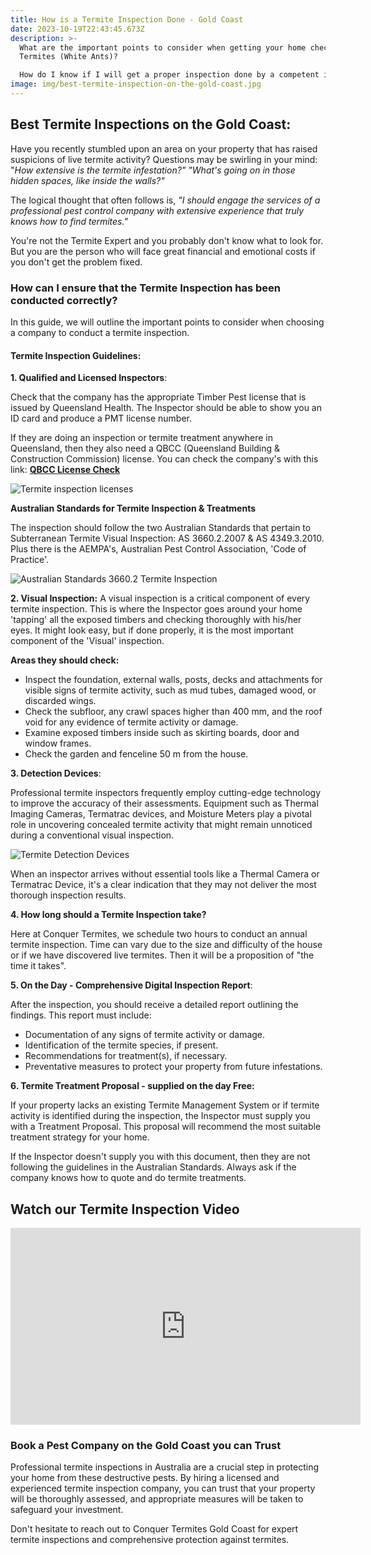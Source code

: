 ```yaml
---
title: How is a Termite Inspection Done - Gold Coast
date: 2023-10-19T22:43:45.673Z
description: >-
  What are the important points to consider when getting your home checked for
  Termites (White Ants)? 

  How do I know if I will get a proper inspection done by a competent inspector? 
image: img/best-termite-inspection-on-the-gold-coast.jpg
---
```

## Best Termite Inspections on the Gold Coast:

Have you recently stumbled upon an area on your property that has raised suspicions of live termite activity? Questions may be swirling in your mind: "*How extensive is the termite infestation?" "What's going on in those hidden spaces, like inside the walls?"*

The logical thought that often follows is, *"I should engage the services of a professional pest control company with extensive experience that truly knows how to find termites."*

You're not the Termite Expert and you probably don't know what to look for. But you are the person who will face great financial and emotional costs if you don't get the problem fixed.

### How can I ensure that the Termite Inspection has been conducted correctly?

In this guide, we will outline the important points to consider when choosing a company to conduct a termite inspection.

#### Termite Inspection Guidelines:

**1. Qualified and Licensed Inspectors**: 

Check that the company has the appropriate Timber Pest license that is issued by Queensland Health. The Inspector should be able to show you an ID card and produce a PMT license number. 

If they are doing an inspection or termite treatment anywhere in Queensland, then they also need a QBCC (Queensland Building & Construction Commission) license. You can check the company's with this link: **[QBCC License Check](https://www.qbcc.qld.gov.au/)**

![Termite inspection licenses](img/termite-licenses.jpg)

**Australian Standards for Termite Inspection & Treatments**

The inspection should follow the two Australian Standards that pertain to Subterranean Termite Visual Inspection: AS 3660.2.2007 & AS 4349.3.2010. Plus there is the AEMPA's, Australian Pest Control Association, 'Code of Practice'.

![Australian Standards 3660.2 Termite Inspection](img/australian-standards-termites.jpg)

**2. Visual Inspection:** A visual inspection is a critical component of every termite inspection. This is where the Inspector goes around your home 'tapping' all the exposed timbers and checking thoroughly with his/her eyes. It might look easy, but if done properly, it is the most important component of the 'Visual' inspection.

**Areas they should check:**

* Inspect the foundation, external walls, posts, decks and attachments for visible signs of termite activity, such as mud tubes, damaged wood, or discarded wings.
* Check the subfloor, any crawl spaces higher than 400 mm, and the roof void for any evidence of termite activity or damage.
* Examine exposed timbers inside such as skirting boards, door and window frames. 
* Check the garden and fenceline 50 m from the house. 

**3. Detection Devices**: 

Professional termite inspectors frequently employ cutting-edge technology to improve the accuracy of their assessments. Equipment such as Thermal Imaging Cameras, Termatrac devices, and Moisture Meters play a pivotal role in uncovering concealed termite activity that might remain unnoticed during a conventional visual inspection.

![Termite Detection Devices](img/detection-devices.jpg)

When an inspector arrives without essential tools like a Thermal Camera or Termatrac Device, it's a clear indication that they may not deliver the most thorough inspection results.

**4. How long should a Termite Inspection take?**

Here at Conquer Termites, we schedule two hours to conduct an annual termite inspection. Time can vary due to the size and difficulty of the house or if we have discovered live termites. Then it will be a proposition of "the time it takes".

**5. On the Day - Comprehensive Digital Inspection Report**: 

After the inspection, you should receive a detailed report outlining the findings. This report must include:

* Documentation of any signs of termite activity or damage.
* Identification of the termite species, if present.
* Recommendations for treatment(s), if necessary.
* Preventative measures to protect your property from future infestations.

**6. Termite Treatment Proposal - supplied on the day Free:** 

If your property lacks an existing Termite Management System or if termite activity is identified during the inspection, the Inspector must supply you with a Treatment Proposal. This proposal will recommend the most suitable treatment strategy for your home.

If the Inspector doesn't supply you with this document, then they are not following the guidelines in the Australian Standards. Always ask if the company knows how to quote and do termite treatments.

## Watch our Termite Inspection Video

<iframe width="560" height="315" src="https://www.youtube.com/embed/ZE6jMsa2SBs?si=_HG0M2oZ2AxbcYLD" title="YouTube video player" frameborder="0" allow="accelerometer; autoplay; clipboard-write; encrypted-media; gyroscope; picture-in-picture; web-share" allowfullscreen></iframe>

### Book a Pest Company on the Gold Coast you can Trust

Professional termite inspections in Australia are a crucial step in protecting your home from these destructive pests. By hiring a licensed and experienced termite inspection company, you can trust that your property will be thoroughly assessed, and appropriate measures will be taken to safeguard your investment.

 Don't hesitate to reach out to Conquer Termites Gold Coast for expert termite inspections and comprehensive protection against termites.